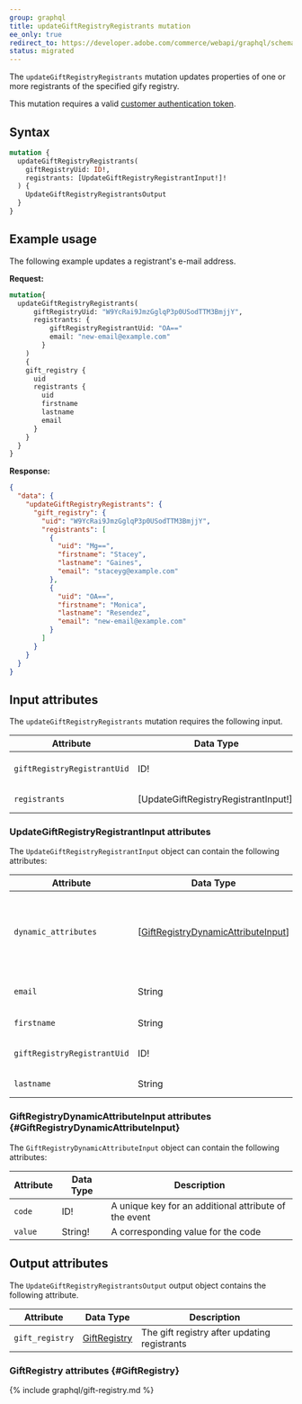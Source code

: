 ```yaml
---
group: graphql
title: updateGiftRegistryRegistrants mutation
ee_only: true
redirect_to: https://developer.adobe.com/commerce/webapi/graphql/schema/gift-registry/mutations/update-registrants/
status: migrated
---
```


The `updateGiftRegistryRegistrants` mutation updates properties of one or more registrants of the specified gify registry.

This mutation requires a valid [customer authentication token]({{page.baseurl}}/graphql/mutations/generate-customer-token.html).

## Syntax

```graphql
mutation {
  updateGiftRegistryRegistrants(
    giftRegistryUid: ID!,
    registrants: [UpdateGiftRegistryRegistrantInput!]!
  ) {
    UpdateGiftRegistryRegistrantsOutput
  }
}
```

## Example usage

The following example updates a registrant's e-mail address.

**Request:**

```graphql
mutation{
  updateGiftRegistryRegistrants(
      giftRegistryUid: "W9YcRai9JmzGglqP3p0USodTTM3BmjjY",
      registrants: {
          giftRegistryRegistrantUid: "OA=="
          email: "new-email@example.com"
        }
    )
    {
    gift_registry {
      uid
      registrants {
        uid
        firstname
        lastname
        email
      }
    }
  }
}
```

**Response:**

```json
{
  "data": {
    "updateGiftRegistryRegistrants": {
      "gift_registry": {
        "uid": "W9YcRai9JmzGglqP3p0USodTTM3BmjjY",
        "registrants": [
          {
            "uid": "Mg==",
            "firstname": "Stacey",
            "lastname": "Gaines",
            "email": "staceyg@example.com"
          },
          {
            "uid": "OA==",
            "firstname": "Monica",
            "lastname": "Resendez",
            "email": "new-email@example.com"
          }
        ]
      }
    }
  }
}
```

## Input attributes

The `updateGiftRegistryRegistrants` mutation requires the following input.

Attribute |  Data Type | Description
--- | --- | ---
`giftRegistryRegistrantUid` | ID! | The unique ID of a `giftRegistryRegistrant` object
`registrants` | [UpdateGiftRegistryRegistrantInput!]! | An array of registrants to update

### UpdateGiftRegistryRegistrantInput attributes

The `UpdateGiftRegistryRegistrantInput` object can contain the following attributes:

Attribute |  Data Type | Description
--- | --- | ---
`dynamic_attributes` | [[GiftRegistryDynamicAttributeInput](#GiftRegistryDynamicAttributeInput)] | As a result of the update, only the values of provided attributes will be affected. If the attribute is missing in the request, its value will not be changed
`email` | String | The updated email address of the registrant
`firstname` | String | The updated first name of the registrant
`giftRegistryRegistrantUid` | ID! | The unique ID of a `giftRegistryRegistrant` object
`lastname` | String | The updated last name of the registrant

### GiftRegistryDynamicAttributeInput attributes {#GiftRegistryDynamicAttributeInput}

The `GiftRegistryDynamicAttributeInput` object can contain the following attributes:

Attribute |  Data Type | Description
--- | --- | ---
`code` | ID! | A unique key for an additional attribute of the event
`value` | String! | A corresponding value for the code

## Output attributes

The `UpdateGiftRegistryRegistrantsOutput` output object contains the following attribute.

Attribute |  Data Type | Description
--- | --- | ---
`gift_registry` | [GiftRegistry](#GiftRegistry) | The gift registry after updating registrants

### GiftRegistry attributes {#GiftRegistry}

{% include graphql/gift-registry.md %}
